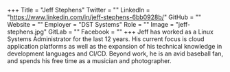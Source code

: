 +++
Title = "Jeff Stephens"
Twitter = ""
LinkedIn = "https://www.linkedin.com/in/jeff-stephens-6bb0928b/"
GitHub = ""
Website = ""
Employer = "DST Systems"
Role = ""
Image = "jeff-stephens.jpg"
GitLab = ""
Facebook = ""
+++
Jeff has worked as a Linux Systems Administrator for the last 12 years. His current focus is cloud application platforms as well as the expansion of his technical knowledge in development languages and CI/CD. Beyond work, he is an avid baseball fan, and spends his free time as a musician and photographer.